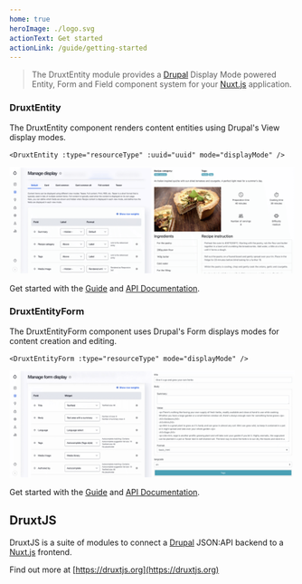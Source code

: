 ```yaml
---
home: true
heroImage: ./logo.svg
actionText: Get started
actionLink: /guide/getting-started
---
```


> The DruxtEntity module provides a [Drupal](https://drupal.org) Display Mode powered Entity, Form and Field component system for your [Nuxt.js](https://nuxtjs.org) application.


### DruxtEntity

The DruxtEntity component renders content entities using Drupal's View display modes.

```vue
<DruxtEntity :type="resourceType" :uuid="uuid" mode="displayMode" />
```

![Example DruxtEntity component](./images/druxt-entity.png)

Get started with the [Guide](guide/) and [API Documentation](/api/components/DruxtEntity.html).


### DruxtEntityForm

The DruxtEntityForm component uses Drupal's Form displays modes for content creation and editing.

```vue
<DruxtEntityForm :type="resourceType" mode="displayMode" />
```

![Example DruxtEntityForm component](./images/druxt-entity-form.png)

Get started with the [Guide](guide/) and [API Documentation](/api/components/DruxtEntityForm.html).


## DruxtJS

DruxtJS is a suite of modules to connect a [Drupal](https://drupal.org) JSON:API backend to a [Nuxt.js](https://nuxtjs.org) frontend.

Find out more at [https://druxtjs.org](https://druxtjs.org)
